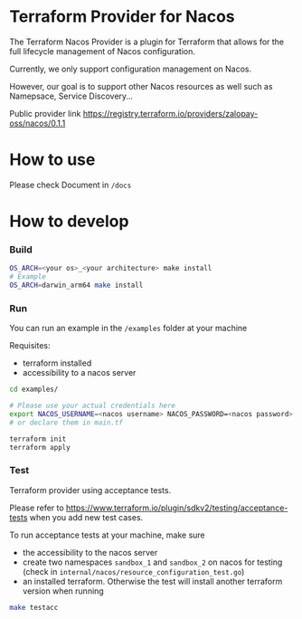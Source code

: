 # Terraform Provider for Nacos
The Terraform Nacos Provider is a plugin for Terraform that allows for the full lifecycle management of Nacos configuration.

Currently, we only support configuration management on Nacos.

However, our goal is to support other Nacos resources as well such as Namepsace, Service Discovery...  

Public provider link https://registry.terraform.io/providers/zalopay-oss/nacos/0.1.1

# How to use
Please check  Document in `/docs`

# How to develop
### Build
```bash
OS_ARCH=<your os>_<your architecture> make install
# Example
OS_ARCH=darwin_arm64 make install
```

### Run
You can run an example in the `/examples` folder at your machine

Requisites:
- terraform installed
- accessibility to a nacos server

```bash
cd examples/

# Please use your actual credentials here
export NACOS_USERNAME=<nacos username> NACOS_PASSWORD=<nacos password> NACOS_ADDRESS=<nacos address> 
# or declare them in main.tf

terraform init
terraform apply
```

### Test
Terraform provider using acceptance tests.

Please refer to https://www.terraform.io/plugin/sdkv2/testing/acceptance-tests when you add new test cases.

To run acceptance tests at your machine, make sure
- the accessibility to the nacos server
- create two namespaces `sandbox_1` and `sandbox_2` on nacos for testing (check in `internal/nacos/resource_configuration_test.go`)
- an installed terraform. Otherwise the test will install another terraform version when running

```bash
make testacc
```
